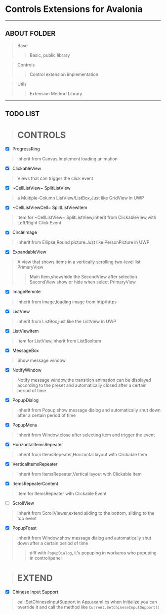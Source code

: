 # Controls Extensions for Avalonia
---
## ABOUT FOLDER 

> Base
>> Basic, public library

> Controls
>> Control extension implementation

> Utils
>> Extension Method Library
---

## TODO LIST

># CONTROLS

- [x] ProgressRing
> inherit from Canvas,Implement loading animation

- [x] ClickableView
> Views that can trigger the click event

- [x] ~CellListView~ SplitListView
> a Multiple-Column ListView/ListBox,Just like GridView in UWP

- [x] ~CellListViewCell~ SplitListViewItem
> Item for ~CellListView~ SplitListView,inherit from ClickableView,with Left/Right Click Event

- [x] CircleImage
> inherit from Ellipse,Round picture.Just like PersonPicture in UWP

- [x] ExpandableView
> A view that shows items in a vertically scrolling two-level list
> PrimaryView
>> Main Item,show/hide the SecondView after selection
> SecondView
>> show or hide when select PrimaryView

- [x] ImageRemote
> inherit from Image,loading image from http/https

- [x] ListView
> inherit from ListBox,just like the ListView in UWP

- [x] ListViewItem
> Item for ListView,inherit from ListBoxItem

- [x] MessageBox
> Show message window

- [x] NotifyWindow
> Notify message window,the transition animation can be displayed according to the preset and automatically closed after a certain period of time

- [x] PopupDialog
> inherit from Popup,show message dialog and automatically shut down after a certain period of time

- [x] PopupMenu
> inherit from Window,close after selecting item and trigger the event

- [x] HorizontalItemsRepeater
> inherit from ItemsRepeater,Horizontal layout with Clickable Item

- [x] VerticalItemsRepeater
> inherit from ItemsRepeater,Vertical layout with Clickable Item

- [x] ItemsRepeaterContent
> Item for ItemsRepeater with Clickable Event

- [ ] ScrollView
>inherit from ScrollViewer,extend sliding to the bottom, sliding to the top event

- [x] PopupToast
> inherit from Window,show message dialog and automatically shut down after a certain period of time
>> diff with `PopupDialog`, it's popuping in workarea who popuping in control/panel

># EXTEND
- [x] Chinese Input Support
> call SetChineseInputSupport in App.axaml.cs when Initialize,you can override it and call the method like `Current.SetChineseInputSupport()`